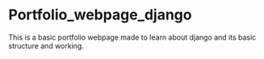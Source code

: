 # Portfolio_webpage_django

This is a basic portfolio webpage made to learn about django and its basic structure and working.
